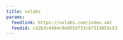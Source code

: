 ```yaml
---
title: vxlabs
params:
  feedlink: https://vxlabs.com/index.xml
  feedid: c42b3c4484c9e0555f33cb7313853c53
---
```

